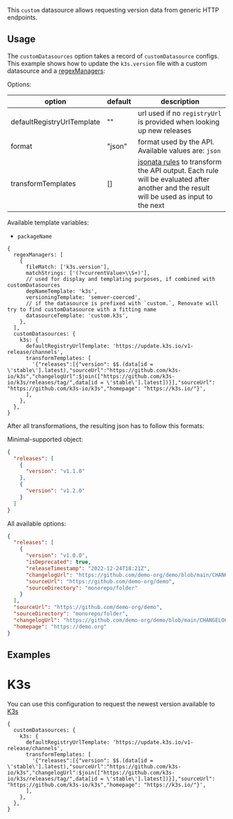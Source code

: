 This `custom` datasource allows requesting version data from generic HTTP endpoints.

## Usage

The `customDatasources` option takes a record of `customDatasource` configs.
This example shows how to update the `k3s.version` file with a custom datasource and
a [regexManagers](../../manager/regex/):

Options:

| option                     | default | description                                                                                                                                                              |
| -------------------------- | ------- | ------------------------------------------------------------------------------------------------------------------------------------------------------------------------ |
| defaultRegistryUrlTemplate | ""      | url used if no `registryUrl` is provided when looking up new releases                                                                                                    |
| format                     | "json"  | format used by the API. Available values are: `json`                                                                                                                     |
| transformTemplates         | []      | [jsonata rules](https://docs.jsonata.org/simple) to transform the API output. Each rule will be evaluated after another and the result will be used as input to the next |

Available template variables:

- `packageName`

```json5
{
  regexManagers: [
    {
      fileMatch: ['k3s.version'],
      matchStrings: ['(?<currentValue>\\S+)'],
      // used for display and templating purposes, if combined with customDatasources
      depNameTemplate: 'k3s',
      versioningTemplate: 'semver-coerced',
      // if the datasource is prefixed with `custom.`, Renovate will try to find customDatasource with a fitting name
      datasourceTemplate: 'custom.k3s',
    },
  ],
  customDatasources: {
    k3s: {
      defaultRegistryUrlTemplate: 'https://update.k3s.io/v1-release/channels',
      transformTemplates: [
        '{"releases":[{"version": $$.(data[id = \'stable\'].latest),"sourceUrl":"https://github.com/k3s-io/k3s","changelogUrl":$join(["https://github.com/k3s-io/k3s/releases/tag/",data[id = \'stable\'].latest])}],"sourceUrl": "https://github.com/k3s-io/k3s","homepage": "https://k3s.io/"}',
      ],
    },
  },
}
```

After all transformations, the resulting json has to follow this formats:

Minimal-supported object:

```json
{
  "releases": [
    {
      "version": "v1.1.0"
    },
    {
      "version": "v1.2.0"
    }
  ]
}
```

All available options:

```json
{
  "releases": [
    {
      "version": "v1.0.0",
      "isDeprecated": true,
      "releaseTimestamp": "2022-12-24T18:21Z",
      "changelogUrl": "https://github.com/demo-org/demo/blob/main/CHANGELOG.md#v0710",
      "sourceUrl": "https://github.com/demo-org/demo",
      "sourceDirectory": "monorepo/folder"
    }
  ],
  "sourceUrl": "https://github.com/demo-org/demo",
  "sourceDirectory": "monorepo/folder",
  "changelogUrl": "https://github.com/demo-org/demo/blob/main/CHANGELOG.md",
  "homepage": "https://demo.org"
}
```

## Examples

# K3s

You can use this configuration to request the newest version available to [K3s](https://k3s.io/)

```json5
{
  customDatasources: {
    k3s: {
      defaultRegistryUrlTemplate: 'https://update.k3s.io/v1-release/channels',
      transformTemplates: [
        '{"releases":[{"version": $$.(data[id = \'stable\'].latest),"sourceUrl":"https://github.com/k3s-io/k3s","changelogUrl":$join(["https://github.com/k3s-io/k3s/releases/tag/",data[id = \'stable\'].latest])}],"sourceUrl": "https://github.com/k3s-io/k3s","homepage": "https://k3s.io/"}',
      ],
    },
  },
}
```
